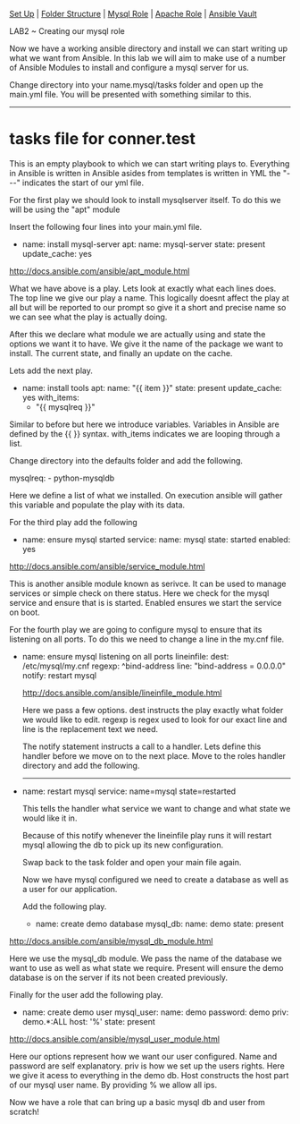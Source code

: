[Set Up](doc/SetUp.md) | [Folder Structure](doc/lab-001.md) | [Mysql Role](doc/lab-002.md) | [Apache Role](doc/lab-003.md) | [Ansible Vault](doc/lab-004.md)

LAB2 ~ Creating our mysql role

Now we have a working ansible directory and install we can start writing up what we want from Ansible. In this lab we will aim to make use of a number of Ansible Modules to install and configure a mysql server for us.

Change directory into your name.mysql/tasks folder and open up the main.yml file. You will be presented with something similar to this.

---
# tasks file for conner.test

This is an empty playbook to which we can start writing plays to. Everything in Ansible is written in Ansible asides from templates is written in YML the "---" indicates the start of our yml file. 

For the first play we should look to install mysqlserver itself. To do this we will be using the "apt" module


Insert the following four lines into your main.yml file.

- name: install mysql-server
  apt:
    name: mysql-server
    state: present
    update_cache: yes

http://docs.ansible.com/ansible/apt_module.html

What we have above is a play. Lets look at exactly what each lines does. The top line we give our play a name. This logically doesnt affect the play at all but will be reported to our prompt so give it a short and precise name so we can see what the play is actually doing.

After this we declare what module we are actually using and state the options we want it to have. We give it the name of the package we want to install. The current state, and finally an update on the cache.

Lets add the next play. 

- name: install tools
  apt:
    name: "{{ item }}"
    state: present
    update_cache: yes
  with_items:
    - "{{ mysqlreq }}"

Similar to before but here we introduce variables. Variables in Ansible are defined by the {{ }} syntax. with_items indicates we are looping through a list.

Change directory into the defaults folder and add the following.

mysqlreq:
    - python-mysqldb

Here we define a list of what we installed. On execution ansible will gather this variable and populate the play with its data.

For the third play add the following

- name: ensure mysql started
  service:
    name: mysql
    state: started
    enabled: yes

http://docs.ansible.com/ansible/service_module.html

This is another ansible module known as serivce. It can be used to manage services or simple check on there status. Here we check for the mysql service and ensure that is is started. Enabled ensures we start the service on boot.

For the fourth play we are going to configure mysql to ensure that its listening on all ports. To do this we need to change a line in the my.cnf file.

- name: ensure mysql listening on all ports
  lineinfile:
    dest: /etc/mysql/my.cnf
    regexp: ^bind-address
    line: "bind-address = 0.0.0.0"
  notify: restart mysql

  http://docs.ansible.com/ansible/lineinfile_module.html

  Here we pass a few options. dest instructs the play exactly what folder we would like to edit. regexp is regex used to look for our exact line and line is the replacement text we need.

  The notify statement instructs a call to a handler. Lets define this handler before we move on to the next place. Move to the roles handler directory and add the following.

  ---
- name: restart mysql
  service: name=mysql state=restarted

  This tells the handler what service we want to change and what state we would like it in.

  Because of this notify whenever the lineinfile play runs it will restart mysql allowing the db to pick up its new configuration.

  Swap back to the task folder and open your main file again.

  Now we have mysql configured we need to create a database as well as a user for our application.

  Add the following play.

  - name: create demo database
  mysql_db:
    name: demo
    state: present

 http://docs.ansible.com/ansible/mysql_db_module.html

 Here we use the mysql_db module. We pass the name of the database we want to use as well as what state we require. Present will ensure the demo database is on the server if its not been created previously.

 Finally for the user add the following play.

 - name: create demo user
  mysql_user:
    name: demo
    password: demo
    priv: demo.*:ALL
    host: '%'
    state: present

http://docs.ansible.com/ansible/mysql_user_module.html

Here our options represent how we want our user configured. Name and password are self explanatory. priv is how we set up the users rights. Here we give it acess to everything in the demo db. Host constructs the host part of our mysql user name. By providing % we allow all ips.

Now we have a role that can bring up a basic mysql db and user from scratch!